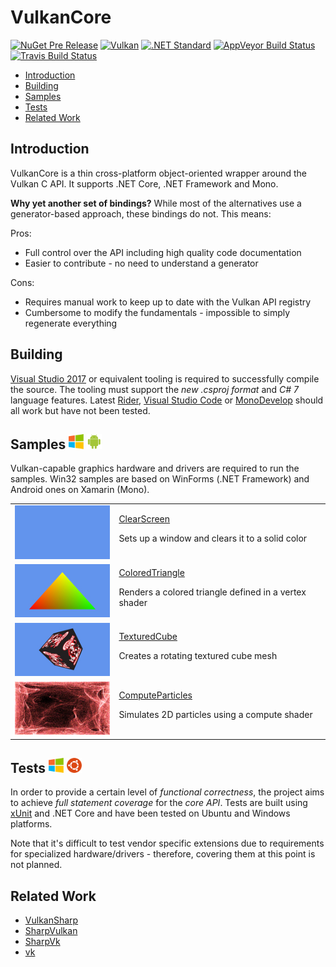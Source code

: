 # VulkanCore 

[![NuGet Pre Release](https://img.shields.io/nuget/vpre/VulkanCore.svg)](https://www.nuget.org/packages/VulkanCore)
[![Vulkan](https://img.shields.io/badge/vulkan-1.0.51-brightgreen.svg)](https://www.khronos.org/vulkan/)
[![.NET Standard](https://img.shields.io/badge/netstandard-1.3-brightgreen.svg)](https://github.com/dotnet/standard/blob/master/docs/versions.md)
[![AppVeyor Build Status](https://img.shields.io/appveyor/ci/discosultan/vulkancore.svg?label=windows)](https://ci.appveyor.com/project/discosultan/vulkancore)
[![Travis Build Status](https://img.shields.io/travis/discosultan/VulkanCore.svg?label=unix)](https://travis-ci.org/discosultan/VulkanCore)

- [Introduction](#introduction)
- [Building](#building)
- [Samples](#samples--)
- [Tests](#tests--)
- [Related Work](#related-work)

## Introduction

VulkanCore is a thin cross-platform object-oriented wrapper around the Vulkan C API. It supports .NET Core, .NET Framework and Mono.

**Why yet another set of bindings?** While most of the alternatives use a generator-based approach, these bindings do not. This means:

Pros:
- Full control over the API including high quality code documentation
- Easier to contribute - no need to understand a generator

Cons:
- Requires manual work to keep up to date with the Vulkan API registry
- Cumbersome to modify the fundamentals - impossible to simply regenerate everything

## Building

[Visual Studio 2017](https://www.visualstudio.com/vs/whatsnew/) or equivalent tooling is required to successfully compile the source. The tooling must support the *new .csproj format* and *C# 7* language features. Latest [Rider](https://www.jetbrains.com/rider/), [Visual Studio Code](https://code.visualstudio.com/) or [MonoDevelop](http://www.monodevelop.com/) should all work but have not been tested.

## Samples <img height="24" src="Doc/Windows64.png"> <img height="24" src="Doc/Android64.png">

Vulkan-capable graphics hardware and drivers are required to run the samples. Win32 samples are based on WinForms (.NET Framework) and Android ones on Xamarin (Mono).

<table>
  <tr>
    <td><img src="Doc/ClearScreen.jpg" alt="ClearScreen"></td>
    <td>
      <a href="Samples/Shared/01-ClearScreen">ClearScreen</a>
      <p>Sets up a window and clears it to a solid color</p>
    </td>
  </tr>
  <tr>
    <td><img src="Doc/ColoredTriangle.jpg" alt="ColoredTriangle"></td>
    <td>
      <a href="Samples/Shared/02-ColoredTriangle">ColoredTriangle</a>
      <p>Renders a colored triangle defined in a vertex shader</p>
    </td>
  </tr>
  <tr>
    <td><img src="Doc/TexturedCube.jpg" alt="TexturedCube"></td>
    <td>
      <a href="Samples/Shared/03-TexturedCube">TexturedCube</a>
      <p>Creates a rotating textured cube mesh</p>
    </td>
  </tr>
  <tr>
    <td><img src="Doc/ComputeParticles.jpg" alt="ComputeParticles"></td>
    <td>
      <a href="Samples/Shared/04-ComputeParticles">ComputeParticles</a>
      <p>Simulates 2D particles using a compute shader</p>
    </td>
  </tr>
</table>

## Tests <img height="24" src="Doc/Windows64.png"> <img height="24" src="Doc/Ubuntu64.png">

In order to provide a certain level of *functional correctness*, the project aims to achieve *full statement coverage* for the *core API*. Tests are built using [xUnit](https://xunit.github.io/) and .NET Core and have been tested on Ubuntu and Windows platforms.

Note that it's difficult to test vendor specific extensions due to requirements for specialized hardware/drivers - therefore, covering them at this point is not planned.

## Related Work

- [VulkanSharp](https://github.com/mono/VulkanSharp)
- [SharpVulkan](https://github.com/jwollen/SharpVulkan)
- [SharpVk](https://github.com/FacticiusVir/SharpVk)
- [vk](https://github.com/mellinoe/vk)
